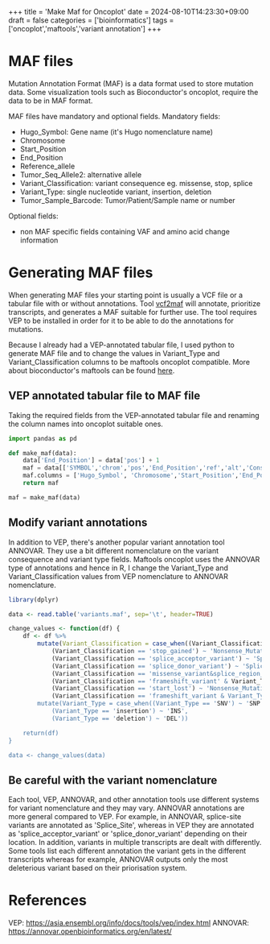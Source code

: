 +++
title = 'Make Maf for Oncoplot'
date = 2024-08-10T14:23:30+09:00
draft = false
categories = ['bioinformatics']
tags = ['oncoplot','maftools','variant annotation']
+++

# MAF files

Mutation Annotation Format (MAF) is a data format used to store mutation data. 
Some visualization tools such as Bioconductor's oncoplot, require the data
to be in MAF format. 

MAF files have mandatory and optional fields. 
Mandatory fields:
- Hugo_Symbol: Gene name (it's Hugo nomenclature name)
- Chromosome
- Start_Position
- End_Position
- Reference_allele
- Tumor_Seq_Allele2: alternative allele
- Variant_Classification: variant consequence eg. missense, stop, splice
- Variant_Type: single nucleotide variant, insertion, deletion
- Tumor_Sample_Barcode:	Tumor/Patient/Sample name or number

Optional fields:
- non MAF specific fields containing VAF and amino acid change information

# Generating MAF files

When generating MAF files your starting point is usually a VCF file or a tabular file with or without annotations.
Tool [vcf2maf](https://github.com/mskcc/vcf2maf) will annotate, prioritize transcripts, and generates
a MAF suitable for further use. The tool requires VEP to be installed in order for it to be able to do the annotations for mutations. 

Because I already had a VEP-annotated tabular file, I used python to generate
MAF file and to change the values in Variant_Type and Variant_Classification columns
to be maftools oncoplot compatible. More about bioconductor's maftools can be found [here](https://bioconductor.org/packages/release/bioc/vignettes/maftools/inst/doc/maftools.html#2_Generating_MAF_files).

## VEP annotated tabular file to MAF file

Taking the required fields from the VEP-annotated tabular file and renaming the column names into oncoplot suitable ones.

```python {class="my-class" id="my-codeblock" lineNos=inline height="600"}
import pandas as pd

def make_maf(data):
	data['End_Position'] = data['pos'] + 1
	maf = data[['SYMBOL','chrom','pos','End_Position','ref','alt','Consequence','VARIANT_CLASS', 'patient']]
	maf.columns = ['Hugo_Symbol', 'Chromosome','Start_Position','End_Position', 'Reference_Allele', 'Tumor_Seq_Allele2','Variant_Classification','Variant_Type','Tumor_Sample_Barcode']
	return maf

maf = make_maf(data)
```

## Modify variant annotations

In addition to VEP, there's another popular variant annotation tool ANNOVAR. They use a bit 
different nomenclature on the variant consequence and variant type fields. 
Maftools oncoplot uses the ANNOVAR type of annotations and hence in R, I change the 
Variant_Type and Variant_Classification values from VEP nomenclature to
ANNOVAR nomenclature.

```R {class="my-class" id="my-codeblock" lineNos=inline height="600"}
library(dplyr)

data <- read.table('variants.maf', sep='\t', header=TRUE)

change_values <- function(df) {
	df <- df %>%
		mutate(Variant_Classification = case_when((Variant_Classification == 'missense_variant') ~ 'Missense_Mutation',
			(Variant_Classification == 'stop_gained') ~ 'Nonsense_Mutation',
			(Variant_Classification == 'splice_acceptor_variant') ~ 'Splice_Site',
			(Variant_Classification == 'splice_donor_variant') ~ 'Splice_Site',
			(Variant_Classification == 'missense_variant&splice_region_variant') ~ 'Missense_Mutation',
			(Variant_Classification == 'frameshift_variant' & Variant_Type =='deletion') ~ 'Frame_Shift_Del',
			(Variant_Classification == 'start_lost') ~ 'Nonsense_Mutation',
			(Variant_Classification == 'frameshift_variant & Variant_Type == 'insertion') ~ 'Frame_Shift_Ins')) %>%
		mutate(Variant_Type = case_when((Variant_Type == 'SNV') ~ 'SNP',
			(Variant_Type == 'insertion') ~ 'INS',
			(Variant_Type == 'deletion') ~ 'DEL'))

	return(df)
}

data <- change_values(data)
```

## Be careful with the variant nomenclature

Each tool, VEP, ANNOVAR, and other annotation tools use different systems for variant nomenclature
and they may vary. ANNOVAR annotations are more general compared to VEP. For example,
in ANNOVAR, splice-site variants are annotated as 'Splice_Site', whereas in VEP they are 
annotated as 'splice_acceptor_variant' or 'splice_donor_variant' depending on their location. 
In addition, variants in multiple transcripts are dealt with differently. Some tools list
each different annotation the variant gets in the different transcripts whereas for example,
ANNOVAR outputs only the most deleterious variant based on their priorisation system. 


# References

VEP: https://asia.ensembl.org/info/docs/tools/vep/index.html
ANNOVAR: https://annovar.openbioinformatics.org/en/latest/
